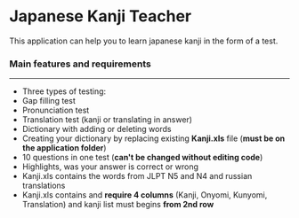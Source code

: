 # Japanese Kanji Teacher
This application can help you to learn japanese kanji in the form of a test.
### Main features and requirements
----------------------------
- Three types of testing:
 - Gap filling test
 - Pronunciation test
 - Translation test (kanji or translating in answer)
- Dictionary with adding or deleting words
- Creating your dictionary by replacing existing **Kanji.xls** file (**must be on the application folder**)
- 10 questions in one test (**can't be changed without editing code**)
- Highlights, was your answer is correct or wrong
- Kanji.xls contains the words from JLPT N5 and N4 and russian translations
- Kanji.xls contains and **require 4 columns** (Kanji, Onyomi, Kunyomi, Translation) and kanji list must begins **from 2nd row**
